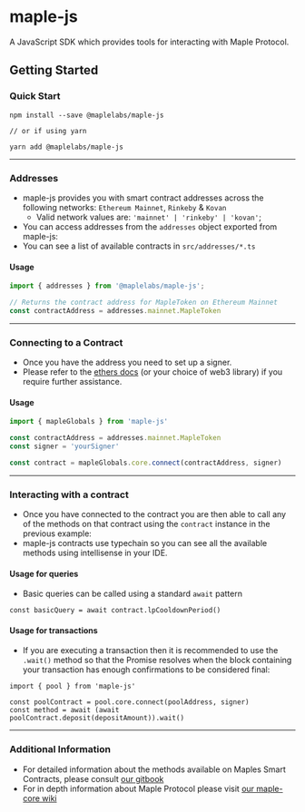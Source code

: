 # maple-js

A JavaScript SDK which provides tools for interacting with Maple Protocol.

## Getting Started

### Quick Start
```
npm install --save @maplelabs/maple-js

// or if using yarn

yarn add @maplelabs/maple-js
```
---
### Addresses
- maple-js provides you with smart contract addresses across the following networks: `Ethereum Mainnet`, `Rinkeby` & `Kovan`
    - Valid network values are: `'mainnet' | 'rinkeby' | 'kovan'`;
- You can access addresses from the `addresses` object exported from maple-js:
- You can see a list of available contracts in `src/addresses/*.ts`

#### Usage

```js
import { addresses } from '@maplelabs/maple-js';

// Returns the contract address for MapleToken on Ethereum Mainnet
const contractAddress = addresses.mainnet.MapleToken

```
---

### Connecting to a Contract

- Once you have the address you need to set up a signer.
- Please refer to the [ethers docs](https://docs.ethers.io/v5/) (or your choice of web3 library) if you require further assistance.


#### Usage

```js
import { mapleGlobals } from 'maple-js'

const contractAddress = addresses.mainnet.MapleToken
const signer = 'yourSigner'

const contract = mapleGlobals.core.connect(contractAddress, signer)
```
---

### Interacting with a contract
- Once you have connected to the contract you are then able to call any of the methods on that contract using the `contract` instance in the previous example:
- maple-js contracts use typechain so you can see all the available methods using intellisense in your IDE.


#### Usage for queries
- Basic queries can be called using a standard `await` pattern

```
const basicQuery = await contract.lpCooldownPeriod()
```

#### Usage for transactions
- If you are executing a transaction then it is recommended to use the `.wait()` method so that the Promise resolves when the block containing your transaction has enough confirmations to be considered final:

```
import { pool } from 'maple-js'

const poolContract = pool.core.connect(poolAddress, signer)
const method = await (await poolContract.deposit(depositAmount)).wait()
```
---


### Additional Information

- For detailed information about the methods available on Maples Smart Contracts, please consult [our gitbook](https://maplefinance.gitbook.io/maple/smart-contracts/general)
- For in depth information about Maple Protocol please visit [our maple-core wiki](https://github.com/maple-labs/maple-core/wiki)
